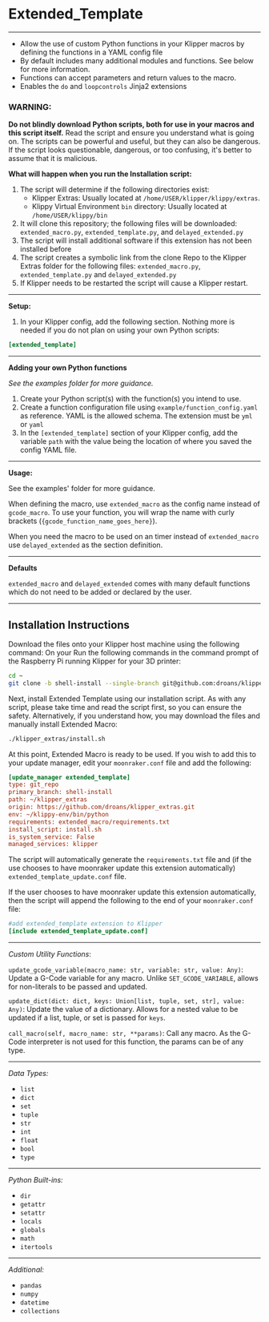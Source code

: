 # Extended_Template
---
* Allow the use of custom Python functions in your Klipper macros by defining the functions in a YAML config file
* By default includes many additional modules and functions. See below for more information.
* Functions can accept parameters and return values to the macro.
* Enables the `do` and `loopcontrols` Jinja2 extensions

### WARNING:

**Do not blindly download Python scripts, both for use in your macros and this script itself.** Read the script and ensure you understand what is going on. The scripts can be powerful and useful, but they can also be dangerous. If the script looks questionable, dangerous, or too confusing, it's better to assume that it is malicious.

**What will happen when you run the Installation script:**
1. The script will determine if the following directories exist:
    * Klipper Extras: Usually located at `/home/USER/klipper/klippy/extras`.
    * Klippy Virtual Environment `bin` directory: Usually located at `/home/USER/klippy/bin`
2. It will clone this repository; the following files will be downloaded:
             `extended_macro.py`, `extended_template.py`, and `delayed_extended.py`
3. The script will install additional software if this extension has not been installed before
4. The script creates a symbolic link from the clone Repo to the Klipper Extras folder for the following files:
            `extended_macro.py`, `extended_template.py` and `delayed_extended.py`
5. If Klipper needs to be restarted the script will cause a Klipper restart.

---
**Setup:**

1. In your Klipper config, add the following section. Nothing more is needed if you do not plan on using your own Python scripts:
```INI
[extended_template]
```
---
**Adding your own Python functions**

*See the examples folder for more guidance.*

1. Create your Python script(s) with the function(s) you intend to use.
2. Create a function configuration file using `example/function_config.yaml` as reference. YAML is the allowed schema. The extension must be `yml` or `yaml`
3. In the `[extended_template]` section of your Klipper config, add the variable `path` with the value being the location of where you saved the config YAML file.

---
**Usage:**

See the examples' folder for more guidance.

When defining the macro, use `extended_macro` as the config name instead of `gcode_macro`. To use your function, you will wrap the name with curly brackets (`{gcode_function_name_goes_here}`).

When you need the macro to be used on an timer instead of `extended_macro` use `delayed_extended` as the section definition.

---
**Defaults**

`extended_macro` and `delayed_extended` comes with many default functions which do not need to be added or declared by the user.

---

## Installation Instructions

Download the files onto your Klipper host machine using the following command:
On your Run the following commands in the command prompt of the Raspberry Pi running Klipper for your 3D printer:

```BASH
cd ~
git clone -b shell-install --single-branch git@github.com:droans/klipper_extras.git
```

Next, install Extended Template using our installation script. As with any script, please take time and read the script first, so you can ensure the safety. Alternatively, if you understand how, you may download the files and manually install Extended Macro:

```BASH
./klipper_extras/install.sh
```

At this point, Extended Macro is ready to be used. If you wish to add this to your update manager, edit your `moonraker.conf` file and add the following:

```INI
[update_manager extended_template]
type: git_repo
primary_branch: shell-install
path: ~/klipper_extras
origin: https://github.com/droans/klipper_extras.git
env: ~/klippy-env/bin/python
requirements: extended_macro/requirements.txt
install_script: install.sh
is_system_service: False
managed_services: klipper
```

The script will automatically generate the `requirements.txt` file and (if the use chooses to have moonraker update this extension automatically) `extended_template_update.conf` file.

If the user chooses to have moonraker update this extension automatically, then the script will append the following to the end of your `moonraker.conf` file:

```INI
#add extended_template extension to Klipper
[include extended_template_update.conf]
```
---

*Custom Utility Functions*:

`update_gcode_variable(macro_name: str, variable: str, value: Any)`: Update a G-Code variable for any macro. Unlike `SET_GCODE_VARIABLE`, allows for non-literals to be passed and updated.

`update_dict(dict: dict, keys: Union[list, tuple, set, str], value: Any)`: Update the value of a dictionary. Allows for a nested value to be updated if a list, tuple, or set is passed for `keys`.

`call_macro(self, macro_name: str, **params)`: Call any macro. As the G-Code interpreter is not used for this function, the params can be of any type.

---

*Data Types:*

* `list`
* `dict`
* `set`
* `tuple`
* `str`
* `int`
* `float`
* `bool`
* `type`
---

*Python Built-ins:*

* `dir`
* `getattr`
* `setattr`
* `locals`
* `globals`
* `math`
* `itertools`
---
*Additional:*
* `pandas`
* `numpy`
* `datetime`
* `collections`
